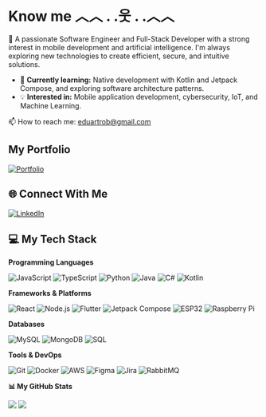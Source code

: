 # Know me   ︿︿ . .웃 . .︿︿ 

👋 A passionate Software Engineer and Full-Stack Developer with a strong interest in mobile development and artificial intelligence. I'm always exploring new technologies to create efficient, secure, and intuitive solutions.

- 🌱 **Currently learning:** Native development with Kotlin and Jetpack Compose, and exploring software architecture patterns.
- 💡 **Interested in:** Mobile application development, cybersecurity, IoT, and Machine Learning.

📫 How to reach me: eduartrob@gmail.com

## My Portfolio

[![Portfolio](https://img.shields.io/badge/Portfolio-00A8E8?style=flat-square&logo=website&logoColor=white)](https://eduartrob.xyz)


## 🌐 Connect With Me

[![LinkedIn](https://img.shields.io/badge/LinkedIn-%230077B5.svg?logo=linkedin&logoColor=white)](https://www.linkedin.com/in/eduartrob/)

## 💻 My Tech Stack

**Programming Languages**

![JavaScript](https://img.shields.io/badge/javascript-%23323330.svg?style=flat-square&logo=javascript&logoColor=%23F7DF1E) ![TypeScript](https://img.shields.io/badge/typescript-%23007ACC.svg?style=flat-square&logo=typescript&logoColor=white) ![Python](https://img.shields.io/badge/python-3670A0?style=flat-square&logo=python&logoColor=ffdd54) ![Java](https://img.shields.io/badge/java-%23ED8B00.svg?style=flat-square&logo=openjdk&logoColor=white) ![C#](https://img.shields.io/badge/c%23-%23239120.svg?style=flat-square&logo=csharp&logoColor=white) ![Kotlin](https://img.shields.io/badge/Kotlin-0095D5?style=flat-square&logo=kotlin&logoColor=white)  

**Frameworks & Platforms**

![React](https://img.shields.io/badge/React-61DAFB?style=flat-square&logo=react&logoColor=black) ![Node.js](https://img.shields.io/badge/Node.js-339933?style=flat-square&logo=nodedotjs&logoColor=white) ![Flutter](https://img.shields.io/badge/Flutter-02569B?style=flat-square&logo=flutter&logoColor=white) ![Jetpack Compose](https://img.shields.io/badge/Jetpack%20Compose-4285F4?style=flat-square&logo=jetpackcompose&logoColor=white) ![ESP32](https://img.shields.io/badge/ESP32-E73024?style=flat-square&logo=espressif&logoColor=white) ![Raspberry Pi](https://img.shields.io/badge/Raspberry%20Pi-A22846?style=flat-square&logo=raspberrypi&logoColor=white)

**Databases**

![MySQL](https://img.shields.io/badge/MySQL-4479A1?style=flat-square&logo=mysql&logoColor=white) ![MongoDB](https://img.shields.io/badge/MongoDB-47A248?style=flat-square&logo=mongodb&logoColor=white) ![SQL](https://img.shields.io/badge/SQL-025E8C?style=flat-square&logo=sqlite&logoColor=white)

**Tools & DevOps**

![Git](https://img.shields.io/badge/Git-F05032?style=flat-square&logo=git&logoColor=white) ![Docker](https://img.shields.io/badge/Docker-2496ED?style=flat-square&logo=docker&logoColor=white) ![AWS](https://img.shields.io/badge/AWS-232F3E?style=flat-square&logo=amazonaws&logoColor=white) ![Figma](https://img.shields.io/badge/Figma-F24E1E?style=flat-square&logo=figma&logoColor=white) ![Jira](https://img.shields.io/badge/Jira-0052CC?style=flat-square&logo=jira&logoColor=white) ![RabbitMQ](https://img.shields.io/badge/RabbitMQ-FF6600?style=flat-square&logo=rabbitmq&logoColor=white)

**📊 My GitHub Stats**

![](https://github-readme-stats.vercel.app/api?username=eduartrob&show_icons=true&theme=tokyonight&include_all_commits=true&count_private=true)
![](https://github-readme-stats.vercel.app/api/top-langs/?username=eduartrob&layout=compact&theme=tokyonight&include_all_commits=true&count_private=true)
